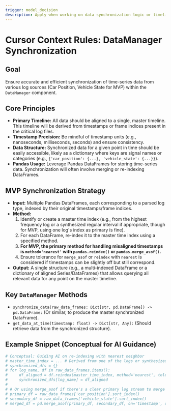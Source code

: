 ```yaml
---
trigger: model_decision
description: Apply when working on data synchronization logic or timeline-aligned data access
---
```


# Cursor Context Rules: DataManager Synchronization

## Goal
Ensure accurate and efficient synchronization of time-series data from various log sources (Car Position, Vehicle State for MVP) within the `DataManager` component.

## Core Principles
- **Primary Timeline:** All data should be aligned to a single, master timeline. This timeline will be derived from timestamps or frame indices present in the critical log files.
- **Timestamp Precision:** Be mindful of timestamp units (e.g., nanoseconds, milliseconds, seconds) and ensure consistency.
- **Data Structure:** Synchronized data for a given point in time should be easily accessible, likely as a dictionary where keys are signal names or categories (e.g., `{'car_position': {...}, 'vehicle_state': {...}}`).
- **Pandas Usage:** Leverage Pandas DataFrames for storing time-series data. Synchronization will often involve merging or re-indexing DataFrames.

## MVP Synchronization Strategy
- **Input:** Multiple Pandas DataFrames, each corresponding to a parsed log type, indexed by their original timestamps/frame indices.
- **Method:**
    1. Identify or create a master time index (e.g., from the highest frequency log or a synthesized regular interval if appropriate, though for MVP, using one log's index as primary is fine).
    2. For each DataFrame, re-index it to the master time index using a specified method.
    3. **For MVP, the primary method for handling misaligned timestamps is `method='nearest'` with `pandas.reindex()` or `pandas.merge_asof()`.**
    4. Ensure tolerance for `merge_asof` or `reindex` with `nearest` is considered if timestamps can be slightly off but still correspond.
- **Output:** A single structure (e.g., a multi-indexed DataFrame or a dictionary of aligned Series/DataFrames) that allows querying all relevant data for any point on the master timeline.

## Key `DataManager` Methods
- `synchronize_data(raw_data_frames: Dict[str, pd.DataFrame]) -> pd.DataFrame:` (Or similar, to produce the master synchronized DataFrame).
- `get_data_at_time(timestamp: float) -> Dict[str, Any]:` (Should retrieve data from the synchronized structure).

## Example Snippet (Conceptual for AI Guidance)
```python
# Conceptual: Guiding AI on re-indexing with nearest neighbor
# master_time_index = ... # Derived from one of the logs or synthesized
# synchronized_dfs = {}
# for log_name, df in raw_data_frames.items():
#     df_aligned = df.reindex(master_time_index, method='nearest', tolerance=pd.Timedelta('10ms')) # Example tolerance
#     synchronized_dfs[log_name] = df_aligned
#
# # Or using merge_asof if there's a clear primary log stream to merge onto
# primary_df = raw_data_frames['car_position'].sort_index()
# secondary_df = raw_data_frames['vehicle_state'].sort_index()
# merged_df = pd.merge_asof(primary_df, secondary_df, on='timestamp', direction='nearest', tolerance=pd.Timedelta('10ms'))